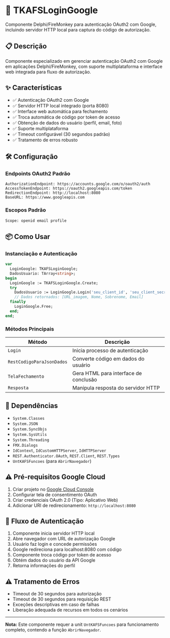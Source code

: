 # 🚀 TKAFSLoginGoogle

Componente Delphi/FireMonkey para autenticação OAuth2 com Google, incluindo servidor HTTP local para captura do código de autorização.

## 📋 Descrição

Componente especializado em gerenciar autenticação OAuth2 com Google em aplicações Delphi/FireMonkey, com suporte multiplataforma e interface web integrada para fluxo de autorização.

## ✨ Características

- ✅ Autenticação OAuth2 com Google
- ✅ Servidor HTTP local integrado (porta 8080)
- ✅ Interface web automática para fechamento
- ✅ Troca automática de código por token de acesso
- ✅ Obtenção de dados do usuário (perfil, email, foto)
- ✅ Suporte multiplataforma
- ✅ Timeout configurável (30 segundos padrão)
- ✅ Tratamento de erros robusto

## 🛠️ Configuração

### Endpoints OAuth2 Padrão

```
AuthorizationEndpoint: https://accounts.google.com/o/oauth2/auth
AccessTokenEndpoint: https://oauth2.googleapis.com/token
RedirectionEndpoint: http://localhost:8080
BaseURL: https://www.googleapis.com
```

### Escopos Padrão

```
Scope: openid email profile
```

## 📦 Como Usar

### Instanciação e Autenticação

```pascal
var
  LoginGoogle: TKAFSLoginGoogle;
  DadosUsuario: TArray<string>;
begin
  LoginGoogle := TKAFSLoginGoogle.Create;
  try
    DadosUsuario := LoginGoogle.Login('seu_client_id', 'seu_client_secret');
    // Dados retornados: [URL_imagem, Nome, Sobrenome, Email]
  finally
    LoginGoogle.Free;
  end;
end;
```

### Métodos Principais

| Método | Descrição |
|--------|-----------|
| `Login` | Inicia processo de autenticação |
| `RestCodigoParaJsonDados` | Converte código em dados do usuário |
| `TelaFechamento` | Gera HTML para interface de conclusão |
| `Resposta` | Manipula resposta do servidor HTTP |

## 🔧 Dependências

- `System.Classes`
- `System.JSON` 
- `System.SyncObjs`
- `System.SysUtils`
- `System.Threading`
- `FMX.Dialogs`
- `IdContext`, `IdCustomHTTPServer`, `IdHTTPServer`
- `REST.Authenticator.OAuth`, `REST.Client`, `REST.Types`
- `UntKAFSFuncoes` (para `AbrirNavegador`)

## ⚠️ Pré-requisitos Google Cloud

1. Criar projeto no [Google Cloud Console](https://console.cloud.google.com/)
2. Configurar tela de consentimento OAuth
3. Criar credenciais OAuth 2.0 (Tipo: Aplicativo Web)
4. Adicionar URI de redirecionamento: `http://localhost:8080`

## 🎯 Fluxo de Autenticação

1. Componente inicia servidor HTTP local
2. Abre navegador com URL de autorização Google
3. Usuário faz login e concede permissões
4. Google redireciona para localhost:8080 com código
5. Componente troca código por token de acesso
6. Obtém dados do usuário da API Google
7. Retorna informações do perfil

## ⚠️ Tratamento de Erros

- Timeout de 30 segundos para autorização
- Timeout de 30 segundos para requisição REST
- Exceções descriptivas em caso de falhas
- Liberação adequada de recursos em todos os cenários

---

**Nota:** Este componente requer a unit `UntKAFSFuncoes` para funcionamento completo, contendo a função `AbrirNavegador`.
